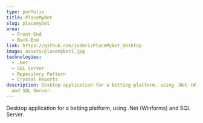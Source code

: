```yaml
---
type: porfolio
title: PlaceMyBet
slug: placemybet
area:
  - Front-End
  - Back-End
link: https://github.com/josbri/PlaceMyBet_Desktop
image: assets/placemybet1.jpg
technologies:
  - .Net
  - SQL Server
  - Repository Pattern
  - Crystal Reports
description: Desktop application for a betting platform, using .Net (Winforms)
  and SQL Server.
---
```

Desktop application for a betting platform, using .Net (Winforms) and SQL Server.